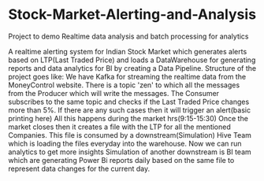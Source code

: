 # Stock-Market-Alerting-and-Analysis
Project to demo Realtime data analysis and batch processing for analytics

A realtime alerting system for Indian Stock Market which generates alerts based on LTP(Last Traded Price) and loads a DataWarehouse for generating reports and data analytics for BI by creating a Data Pipeline.
Structure of the project goes like:
We have Kafka for streaming the realtime data from the MoneyControl website. 
There is a topic 'zen' to which all the messages from the Producer which will write the messages. 
The Consumer subscribes to the same topic and checks if the Last Traded Price changes more than 5%.  If there are any such cases then it will trigger an alert(basic printing here)
All this happens during the market hrs(9:15-15:30)
Once the market closes then it creates a file with the LTP for all the mentioned Companies.
This file is consumed by a downstream(Simulation) Hive Team which is loading the files everyday into the warehouse. Now we can run analytics to get more insights 
Simulation of another downstream is BI team which are generating Power Bi reports daily based on the same file to represent data changes for the current day.
